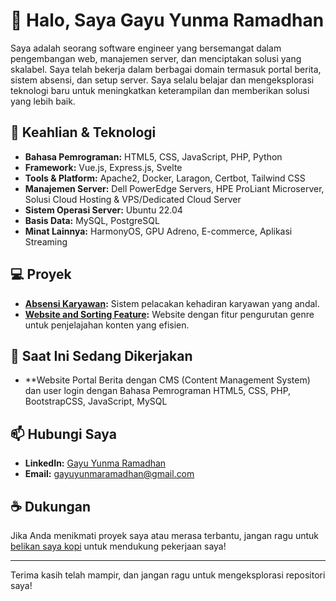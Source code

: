 # 👋 Halo, Saya Gayu Yunma Ramadhan

Saya adalah seorang software engineer yang bersemangat dalam pengembangan web, manajemen server, dan menciptakan solusi yang skalabel. Saya telah bekerja dalam berbagai domain termasuk portal berita, sistem absensi, dan setup server. Saya selalu belajar dan mengeksplorasi teknologi baru untuk meningkatkan keterampilan dan memberikan solusi yang lebih baik.

## 🔧 Keahlian & Teknologi

- **Bahasa Pemrograman:** HTML5, CSS, JavaScript, PHP, Python
- **Framework:** Vue.js, Express.js, Svelte
- **Tools & Platform:** Apache2, Docker, Laragon, Certbot, Tailwind CSS
- **Manajemen Server:** Dell PowerEdge Servers, HPE ProLiant Microserver, Solusi Cloud Hosting & VPS/Dedicated Cloud Server
- **Sistem Operasi Server:** Ubuntu 22.04
- **Basis Data:** MySQL, PostgreSQL
- **Minat Lainnya:** HarmonyOS, GPU Adreno, E-commerce, Aplikasi Streaming

## 💻 Proyek

- **[Absensi Karyawan](https://github.com/Gayu2555/Absensi_Karyawan):** Sistem pelacakan kehadiran karyawan yang andal.
- **[Website and Sorting Feature](https://github.com/Gayu2555/Website-and-Sorting-Feature):** Website dengan fitur pengurutan genre untuk penjelajahan konten yang efisien.

## 🚀 Saat Ini Sedang Dikerjakan

- **Website Portal Berita dengan CMS (Content Management System) dan user login dengan Bahasa Pemrograman HTML5, CSS, PHP, BootstrapCSS, JavaScript, MySQL
## 📫 Hubungi Saya

- **LinkedIn:** [Gayu Yunma Ramadhan](https://www.linkedin.com/in/gayu-yunma-ramadhan-458bb2296?utm_source=share&utm_campaign=share_via&utm_content=profile&utm_medium=android_app)
- **Email:** [gayuyunmaramadhan@gmail.com](mailto:gayuyunmaramadhan@gmail.com)

## ☕ Dukungan

Jika Anda menikmati proyek saya atau merasa terbantu, jangan ragu untuk [belikan saya kopi](https://buymeacoffee.com/yourusername) untuk mendukung pekerjaan saya!

---

Terima kasih telah mampir, dan jangan ragu untuk mengeksplorasi repositori saya!